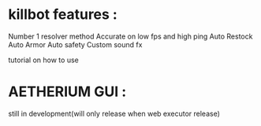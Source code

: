 # killbot features : 
Number 1 resolver method
Accurate on low fps and high ping
Auto Restock
Auto Armor
Auto safety
Custom sound fx

tutorial on how to use
# AETHERIUM GUI : 
still in development(will only release when web executor release)
